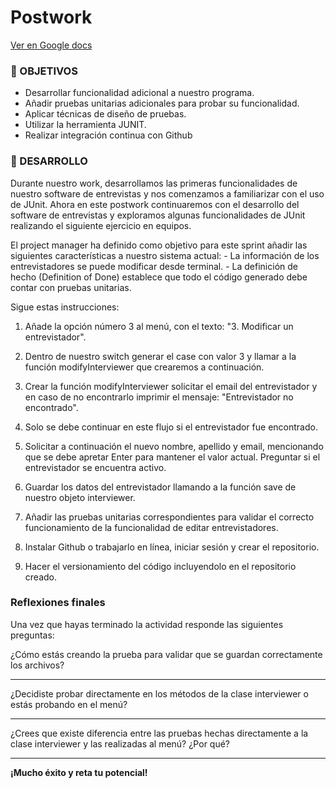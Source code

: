 # Postwork

[Ver en Google docs](https://docs.google.com/document/d/1hjAhgku2h0xnTDKSEA2dBWyz51G8g44runt4SRp4ctw/edit?usp=sharing)

### 🎯 OBJETIVOS

- Desarrollar funcionalidad adicional a nuestro programa.
- Añadir pruebas unitarias adicionales para probar su funcionalidad.
- Aplicar técnicas de diseño de pruebas.
- Utilizar la herramienta JUNIT. 
- Realizar integración continua con Github

### 🚀 DESARROLLO

Durante nuestro work, desarrollamos las primeras funcionalidades de nuestro software de entrevistas  y nos comenzamos a familiarizar con el uso de JUnit. Ahora en este postwork continuaremos con el desarrollo del software de entrevistas y exploramos algunas funcionalidades de JUnit realizando el siguiente ejercicio en equipos.

El project manager ha definido como objetivo para este sprint añadir las siguientes características a nuestro sistema actual:
    - La información de los entrevistadores se puede modificar desde terminal.
    - La definición de hecho (Definition of Done) establece que todo el código generado debe contar con pruebas unitarias.

Sigue estas instrucciones:

1. Añade la opción número 3 al menú, con el texto: "3. Modificar un entrevistador". 

2. Dentro de nuestro switch generar el case con valor 3 y llamar a la función modifyInterviewer que crearemos a continuación.

3. Crear la función modifyInterviewer solicitar el email del entrevistador y en caso de no encontrarlo imprimir el mensaje:  "Entrevistador no encontrado".

4. Solo se debe continuar en este flujo si el entrevistador fue encontrado. 

5. Solicitar a continuación el nuevo nombre, apellido y email, mencionando que se debe apretar Enter para mantener el valor actual. Preguntar si el entrevistador se encuentra activo.

6. Guardar los datos del entrevistador llamando a la función save de nuestro objeto interviewer.

7. Añadir las pruebas unitarias correspondientes para validar el correcto funcionamiento de la funcionalidad de editar entrevistadores.

8. Instalar Github o trabajarlo en línea, iniciar sesión y crear el repositorio.

9. Hacer el versionamiento del código incluyendolo en el repositorio creado.
 

### Reflexiones finales 

Una vez que hayas terminado  la actividad responde las siguientes preguntas:

¿Cómo estás creando la prueba para validar que se guardan correctamente los archivos?
_________________________________________________________________________________________________________________________________________________________________________________________________________________________________
¿Decidiste probar directamente en los métodos de la clase interviewer o estás probando en el menú?
_________________________________________________________________________________________________________________________________________________________________________________________________________________________________

¿Crees que existe diferencia entre las pruebas hechas directamente a la clase interviewer y las realizadas al menú? ¿Por qué?
_________________________________________________________________________________________________________________________________________________________________________________________________________________________________

**¡Mucho éxito y reta tu potencial!**

